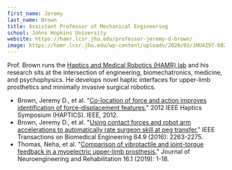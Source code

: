 ```yaml
---
first_name: Jeremy
last_name: Brown
title: Assistant Professor of Mechanical Engineering
school: Johns Hopkins University
website: https://hamr.lcsr.jhu.edu/professor-jeremy-d-brown/
image: https://hamr.lcsr.jhu.edu/wp-content/uploads/2020/03/JHU4297-682x1024-1.jpg
---
```

Prof. Brown runs the [Haptics and Medical Robotics (HAMR) lab](https://hamr.lcsr.jhu.edu/) and his research sits at the intersection of engineering, biomechatronics, medicine, and psychophysics. He develops novel haptic interfaces for upper-limb prosthetics and minimally invasive surgical robotics.
* Brown, Jeremy D., et al. "[Co-location of force and action improves identification of force-displacement features.](https://ieeexplore.ieee.org/stamp/stamp.jsp?arnumber=6183789)" 2012 IEEE Haptics Symposium (HAPTICS). IEEE, 2012.
* Brown, Jeremy D., et al. "[Using contact forces and robot arm accelerations to automatically rate surgeon skill at peg transfer.](https://ieeexplore.ieee.org/stamp/stamp.jsp?arnumber=7765041)" IEEE Transactions on Biomedical Engineering 64.9 (2016): 2263-2275.
* Thomas, Neha, et al. "[Comparison of vibrotactile and joint-torque feedback in a myoelectric upper-limb prosthesis.](https://jneuroengrehab.biomedcentral.com/track/pdf/10.1186/s12984-019-0545-5)" Journal of Neuroengineering and Rehabilitation 16.1 (2019): 1-18.